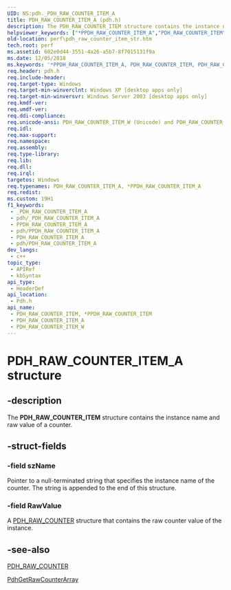 ```yaml
---
UID: NS:pdh._PDH_RAW_COUNTER_ITEM_A
title: PDH_RAW_COUNTER_ITEM_A (pdh.h)
description: The PDH_RAW_COUNTER_ITEM structure contains the instance name and raw value of a counter.
helpviewer_keywords: ["*PPDH_RAW_COUNTER_ITEM_A","PDH_RAW_COUNTER_ITEM","PDH_RAW_COUNTER_ITEM structure [Perf]","PDH_RAW_COUNTER_ITEM","*PPDH_RAW_COUNTER_ITEM","PDH_RAW_COUNTER_ITEM","*PPDH_RAW_COUNTER_ITEM structure [Perf]","PDH_RAW_COUNTER_ITEM_A","PDH_RAW_COUNTER_ITEM_W","_win32_pdh_raw_counter_item_str","base.pdh_raw_counter_item_str","pdh/PDH_RAW_COUNTER_ITEM","pdh/PDH_RAW_COUNTER_ITEM_A","pdh/PDH_RAW_COUNTER_ITEM_W","perf.pdh_raw_counter_item_str"]
old-location: perf\pdh_raw_counter_item_str.htm
tech.root: perf
ms.assetid: 602e0d44-3551-4a26-a5b7-8f7015131f9a
ms.date: 12/05/2018
ms.keywords: '*PPDH_RAW_COUNTER_ITEM_A, PDH_RAW_COUNTER_ITEM, PDH_RAW_COUNTER_ITEM structure [Perf], PDH_RAW_COUNTER_ITEM,*PPDH_RAW_COUNTER_ITEM, PDH_RAW_COUNTER_ITEM,*PPDH_RAW_COUNTER_ITEM structure [Perf], PDH_RAW_COUNTER_ITEM_A, PDH_RAW_COUNTER_ITEM_W, _win32_pdh_raw_counter_item_str, base.pdh_raw_counter_item_str, pdh/PDH_RAW_COUNTER_ITEM, pdh/PDH_RAW_COUNTER_ITEM_A, pdh/PDH_RAW_COUNTER_ITEM_W, perf.pdh_raw_counter_item_str'
req.header: pdh.h
req.include-header: 
req.target-type: Windows
req.target-min-winverclnt: Windows XP [desktop apps only]
req.target-min-winversvr: Windows Server 2003 [desktop apps only]
req.kmdf-ver: 
req.umdf-ver: 
req.ddi-compliance: 
req.unicode-ansi: PDH_RAW_COUNTER_ITEM_W (Unicode) and PDH_RAW_COUNTER_ITEM_A (ANSI)
req.idl: 
req.max-support: 
req.namespace: 
req.assembly: 
req.type-library: 
req.lib: 
req.dll: 
req.irql: 
targetos: Windows
req.typenames: PDH_RAW_COUNTER_ITEM_A, *PPDH_RAW_COUNTER_ITEM_A
req.redist: 
ms.custom: 19H1
f1_keywords:
 - _PDH_RAW_COUNTER_ITEM_A
 - pdh/_PDH_RAW_COUNTER_ITEM_A
 - PPDH_RAW_COUNTER_ITEM_A
 - pdh/PPDH_RAW_COUNTER_ITEM_A
 - PDH_RAW_COUNTER_ITEM_A
 - pdh/PDH_RAW_COUNTER_ITEM_A
dev_langs:
 - c++
topic_type:
 - APIRef
 - kbSyntax
api_type:
 - HeaderDef
api_location:
 - Pdh.h
api_name:
 - PDH_RAW_COUNTER_ITEM, *PPDH_RAW_COUNTER_ITEM
 - PDH_RAW_COUNTER_ITEM_A
 - PDH_RAW_COUNTER_ITEM_W
---
```


# PDH_RAW_COUNTER_ITEM_A structure


## -description

The 
<b>PDH_RAW_COUNTER_ITEM</b> structure contains the instance name and raw value of a counter.

## -struct-fields

### -field szName

Pointer to a null-terminated string that specifies the instance name of the counter. The string is appended to the end of this structure.

### -field RawValue

 A <a href="/windows/desktop/api/pdh/ns-pdh-pdh_raw_counter">PDH_RAW_COUNTER</a> structure that contains the raw counter value of the instance.

## -see-also

<a href="/windows/desktop/api/pdh/ns-pdh-pdh_raw_counter">PDH_RAW_COUNTER</a>



<a href="/windows/desktop/api/pdh/nf-pdh-pdhgetrawcounterarraya">PdhGetRawCounterArray</a>